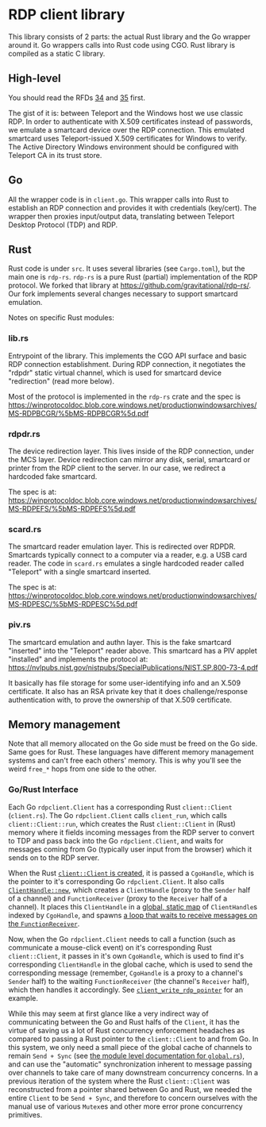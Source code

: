 # RDP client library

This library consists of 2 parts: the actual Rust library and the Go wrapper
around it. Go wrappers calls into Rust code using CGO. Rust library is compiled
as a static C library.

## High-level

You should read the RFDs
[34](https://github.com/gravitational/teleport/blob/master/rfd/0034-desktop-access-windows.md)
and
[35](https://github.com/gravitational/teleport/blob/master/rfd/0035-desktop-access-windows-authn.md)
first.

The gist of it is: between Teleport and the Windows host we use classic RDP. In
order to authenticate with X.509 certificates instead of passwords, we emulate
a smartcard device over the RDP connection. This emulated smartcard uses
Teleport-issued X.509 certificates for Windows to verify. The Active Directory
Windows environment should be configured with Teleport CA in its trust store.

## Go

All the wrapper code is in `client.go`. This wrapper calls into Rust to
establish an RDP connection and provides it with credentials (key/cert). The
wrapper then proxies input/output data, translating between Teleport Desktop
Protocol (TDP) and RDP.

## Rust

Rust code is under `src`. It uses several libraries (see `Cargo.toml`), but the
main one is `rdp-rs`. `rdp-rs` is a pure Rust (partial) implementation of the
RDP protocol. We forked that library at
https://github.com/gravitational/rdp-rs/. Our fork implements several changes
necessary to support smartcard emulation.

Notes on specific Rust modules:

### lib.rs

Entrypoint of the library. This implements the CGO API surface and basic RDP
connection establishment. During RDP connection, it negotiates the "rdpdr"
static virtual channel, which is used for smartcard device "redirection" (read
more below).

Most of the protocol is implemented in the `rdp-rs` crate and the spec is
https://winprotocoldoc.blob.core.windows.net/productionwindowsarchives/MS-RDPBCGR/%5bMS-RDPBCGR%5d.pdf

### rdpdr.rs

The device redirection layer. This lives inside of the RDP connection, under
the MCS layer. Device redirection can mirror any disk, serial, smartcard or
printer from the RDP client to the server. In our case, we redirect a hardcoded
fake smartcard.

The spec is at:
https://winprotocoldoc.blob.core.windows.net/productionwindowsarchives/MS-RDPEFS/%5bMS-RDPEFS%5d.pdf

### scard.rs

The smartcard reader emulation layer. This is redirected over RDPDR. Smartcards
typically connect to a computer via a reader, e.g. a USB card reader. The code
in `scard.rs` emulates a single hardcoded reader called "Teleport" with a
single smartcard inserted.

The spec is at:
https://winprotocoldoc.blob.core.windows.net/productionwindowsarchives/MS-RDPESC/%5bMS-RDPESC%5d.pdf

### piv.rs

The smartcard emulation and authn layer. This is the fake smartcard "inserted"
into the "Teleport" reader above. This smartcard has a PIV applet "installed"
and implements the protocol at:
https://nvlpubs.nist.gov/nistpubs/SpecialPublications/NIST.SP.800-73-4.pdf

It basically has file storage for some user-identifying info and an X.509
certificate. It also has an RSA private key that it does challenge/response
authentication with, to prove the ownership of that X.509 certificate.

## Memory management

Note that all memory allocated on the Go side must be freed on the Go side.
Same goes for Rust. These languages have different memory management systems
and can't free each others' memory. This is why you'll see the weird `free_*`
hops from one side to the other.

### Go/Rust Interface

Each Go `rdpclient.Client` has a corresponding Rust `client::Client` (`client.rs`). The Go
`rdpclient.Client` calls `client_run`, which calls `client::Client::run`, which creates the
Rust `client::Client` in (Rust) memory where it fields incoming messages from the RDP server
to convert to TDP and pass back into the Go `rdpclient.Client`, and waits for messages coming
from Go (typically user input from the browser) which it sends on to the RDP server.

When the Rust [`client::Client` is created](https://github.com/gravitational/teleport/blob/acb22584f5423f7b184cb1a8e30e2ada62bafb16/lib/srv/desktop/rdp/rdpclient/src/client.rs#L92),
it is passed a `CgoHandle`, which is the pointer to it's corresponding Go `rdpclient.Client`.
It also calls [`ClientHandle::new`](https://github.com/gravitational/teleport/blob/acb22584f5423f7b184cb1a8e30e2ada62bafb16/lib/srv/desktop/rdp/rdpclient/src/client.rs#L112),
which creates a `ClientHandle` (proxy to the `Sender` half of a channel) and `FunctionReceiver`
(proxy to the `Receiver` half of a channel). It places this `ClientHandle` in a
[global, static map](https://github.com/gravitational/teleport/blob/acb22584f5423f7b184cb1a8e30e2ada62bafb16/lib/srv/desktop/rdp/rdpclient/src/client/global.rs#L43-L47) of `ClientHandle`s indexed by `CgoHandle`, and spawns
[a loop that waits to receive messages on the `FunctionReceiver`](https://github.com/gravitational/teleport/blob/acb22584f5423f7b184cb1a8e30e2ada62bafb16/lib/srv/desktop/rdp/rdpclient/src/client.rs#L300-L308).

Now, when the Go `rdpclient.Client` needs to call a function (such as communicate a mouse-click event) on it's corresponding Rust `client::Client`, it passes in it's own `CgoHandle`, which is used to find it's corresponding `ClientHandle` in the global
cache, which is used to send the corresponding message (remember, `CgoHandle` is a proxy to a channel's `Sender` half) to the
waiting `FunctionReceiver` (the channel's `Receiver` half), which then handles it accordingly. See [`client_write_rdp_pointer`](https://github.com/gravitational/teleport/blob/acb22584f5423f7b184cb1a8e30e2ada62bafb16/lib/srv/desktop/rdp/rdpclient/src/lib.rs#L377-L391)
for an example.

While this may seem at first glance like a very indirect way of communicating between the Go and Rust halfs of the `Client`,
it has the virtue of saving us a lot of Rust concurrency enforcement headaches as compared to passing a Rust pointer to the
`client::Client` to and from Go. In this system, we only need a small piece of the global cache of channels to remain `Send + Sync` (see [the module level documentation for `global.rs`](https://github.com/gravitational/teleport/blob/acb22584f5423f7b184cb1a8e30e2ada62bafb16/lib/srv/desktop/rdp/rdpclient/src/client/global.rs#L15-L32)),
and can use the "automatic" synchronization inherent to message passing over channels to take care of many downstream
concurrency concerns. In a previous iteration of the system where the Rust `client::Client` was reconstructed from a pointer
shared between Go and Rust, we needed the entire `Client` to be `Send + Sync`, and therefore to concern ourselves with the
manual use of various `Mutex`es and other more error prone concurrency primitives.
